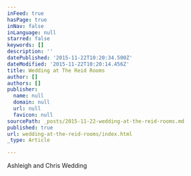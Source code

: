 ```yaml
---
inFeed: true
hasPage: true
inNav: false
inLanguage: null
starred: false
keywords: []
description: ''
datePublished: '2015-11-22T10:20:34.500Z'
dateModified: '2015-11-22T10:20:14.456Z'
title: Wedding at The Reid Rooms
author: []
authors: []
publisher:
  name: null
  domain: null
  url: null
  favicon: null
sourcePath: _posts/2015-11-22-wedding-at-the-reid-rooms.md
published: true
url: wedding-at-the-reid-rooms/index.html
_type: Article

---
```

Ashleigh and Chris Wedding